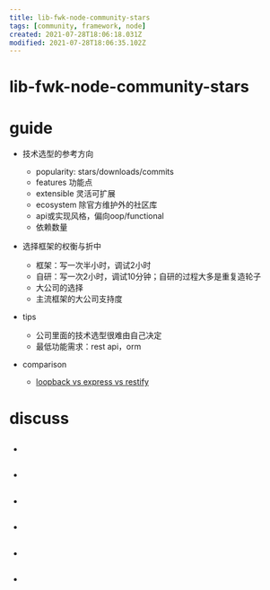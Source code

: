 ```yaml
---
title: lib-fwk-node-community-stars
tags: [community, framework, node]
created: 2021-07-28T18:06:18.031Z
modified: 2021-07-28T18:06:35.102Z
---
```


# lib-fwk-node-community-stars

# guide

- 技术选型的参考方向
  - popularity: stars/downloads/commits
  - features 功能点
  - extensible 灵活可扩展
  - ecosystem 除官方维护外的社区库
  - api或实现风格，偏向oop/functional
  - 依赖数量

- 选择框架的权衡与折中
  - 框架：写一次半小时，调试2小时
  - 自研：写一次2小时，调试10分钟；自研的过程大多是重复造轮子
  - 大公司的选择
  - 主流框架的大公司支持度

- tips
  - 公司里面的技术选型很难由自己决定
  - 最低功能需求：rest api，orm

- comparison
  - [loopback vs express vs restify](https://loopback.io/lb3/resources)
# discuss
- ## 

- ## 

- ## 

- ## 

- ## 

- ## 
